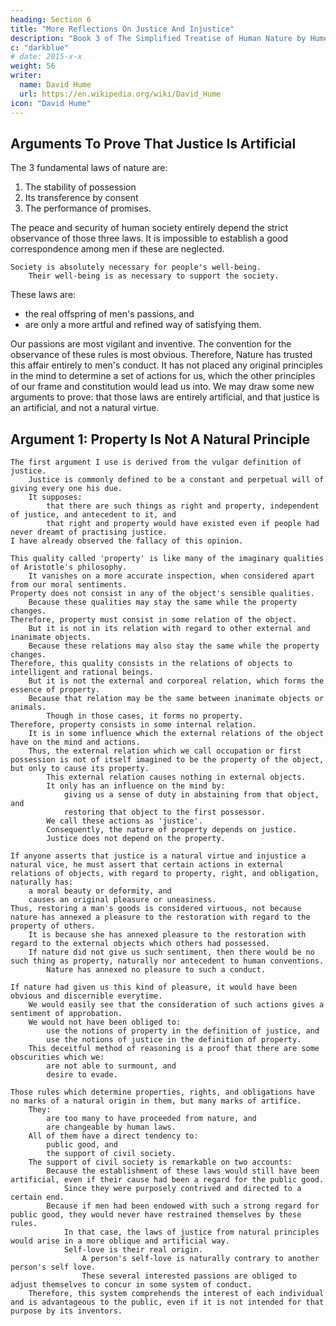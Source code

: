 ```yaml
---
heading: Section 6
title: "More Reflections On Justice And Injustice"
description: "Book 3 of The Simplified Treatise of Human Nature by Hume"
c: "darkblue"
# date: 2015-x-x
weight: 56
writer:
  name: David Hume
  url: https://en.wikipedia.org/wiki/David_Hume
icon: "David Hume"
---
```




## Arguments To Prove That Justice Is Artificial

The 3 fundamental laws of nature are:

1. The stability of possession
2. Its transference by consent
3. The performance of promises.


The peace and security of human society entirely depend the strict observance of those three laws.
        It is impossible to establish a good correspondence among men if these are neglected.

    Society is absolutely necessary for people's well-being.
        Their well-being is as necessary to support the society.

These laws are:
- the real offspring of men's passions, and
- are only a more artful and refined way of satisfying them.
    
Our passions are most vigilant and inventive.
        The convention for the observance of these rules is most obvious.
    Therefore, Nature has trusted this affair entirely to men's conduct.
        It has not placed any original principles in the mind to determine a set of actions for us, which the other principles of our frame and constitution would lead us into.
    We may draw some new arguments to prove:
        that those laws are entirely artificial, and
        that justice is an artificial, and not a natural virtue.


## Argument 1: Property Is Not A Natural Principle

    The first argument I use is derived from the vulgar definition of justice.
        Justice is commonly defined to be a constant and perpetual will of giving every one his due.
        It supposes:
            that there are such things as right and property, independent of justice, and antecedent to it, and
            that right and property would have existed even if people had never dreamt of practising justice.
    I have already observed the fallacy of this opinion.

    This quality called 'property' is like many of the imaginary qualities of Aristotle's philosophy.
        It vanishes on a more accurate inspection, when considered apart from our moral sentiments.
    Property does not consist in any of the object's sensible qualities.
        Because these qualities may stay the same while the property changes.
    Therefore, property must consist in some relation of the object.
        But it is not in its relation with regard to other external and inanimate objects.
        Because these relations may also stay the same while the property changes.
    Therefore, this quality consists in the relations of objects to intelligent and rational beings.
        But it is not the external and corporeal relation, which forms the essence of property.
        Because that relation may be the same between inanimate objects or animals.
            Though in those cases, it forms no property.
    Therefore, property consists in some internal relation.
        It is in some influence which the external relations of the object have on the mind and actions.
        Thus, the external relation which we call occupation or first possession is not of itself imagined to be the property of the object, but only to cause its property.
            This external relation causes nothing in external objects.
            It only has an influence on the mind by:
                giving us a sense of duty in abstaining from that object, and
                restoring that object to the first possessor.
            We call these actions as 'justice'.
            Consequently, the nature of property depends on justice.
            Justice does not depend on the property.

    If anyone asserts that justice is a natural virtue and injustice a natural vice, he must assert that certain actions in external relations of objects, with regard to property, right, and obligation, naturally has:
        a moral beauty or deformity, and
        causes an original pleasure or uneasiness.
    Thus, restoring a man's goods is considered virtuous, not because nature has annexed a pleasure to the restoration with regard to the property of others.
        It is because she has annexed pleasure to the restoration with regard to the external objects which others had possessed.
        If nature did not give us such sentiment, then there would be no such thing as property, naturally nor antecedent to human conventions.
            Nature has annexed no pleasure to such a conduct.

    If nature had given us this kind of pleasure, it would have been obvious and discernible everytime.
        We would easily see that the consideration of such actions gives a sentiment of approbation.
        We would not have been obliged to:
            use the notions of property in the definition of justice, and
            use the notions of justice in the definition of property.
        This deceitful method of reasoning is a proof that there are some obscurities which we:
            are not able to surmount, and
            desire to evade.

    Those rules which determine properties, rights, and obligations have no marks of a natural origin in them, but many marks of artifice.
        They:
            are too many to have proceeded from nature, and
            are changeable by human laws.
        All of them have a direct tendency to:
            public good, and
            the support of civil society.
        The support of civil society is remarkable on two accounts:
            Because the establishment of these laws would still have been artificial, even if their cause had been a regard for the public good.
                Since they were purposely contrived and directed to a certain end.
            Because if men had been endowed with such a strong regard for public good, they would never have restrained themselves by these rules.
                In that case, the laws of justice from natural principles would arise in a more oblique and artificial way.
                Self-love is their real origin.
                    A person's self-love is naturally contrary to another person's self love.
                    These several interested passions are obliged to adjust themselves to concur in some system of conduct.
        Therefore, this system comprehends the interest of each individual and is advantageous to the public, even if it is not intended for that purpose by its inventors.

